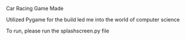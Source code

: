 Car Racing Game Made

Utilized Pygame for the build
led me into the world of computer science

To run, please run the splashscreen.py file

